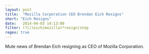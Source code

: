 ```yaml
---
layout: post
title:  "Mozilla Corporation CEO Brendan Eich Resigns"
short: "Eich Resigns"
date:   2014-04-03 14:13:00
filter: (?i)(eich|mozilla)*resign|step
regex: true
---
```


Mute news of Brendan Eich resigning as CEO of Mozilla Corporation.
